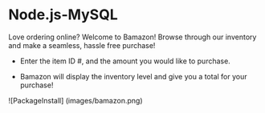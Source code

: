 # Node.js-MySQL

Love ordering online? Welcome to Bamazon! Browse through our inventory and make a seamless, hassle free purchase!

* Enter the item ID #, and the amount you would like to purchase.

* Bamazon will display the inventory level and give you a total for your purchase!

![PackageInstall] (images/bamazon.png)
